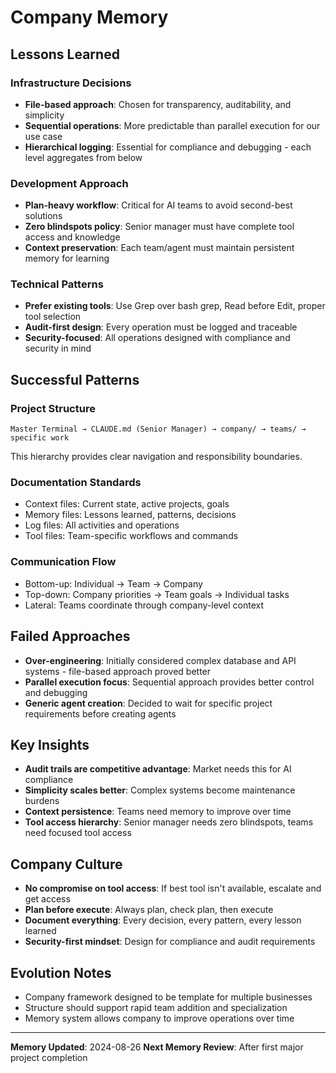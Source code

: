 # Company Memory

## Lessons Learned

### Infrastructure Decisions
- **File-based approach**: Chosen for transparency, auditability, and simplicity
- **Sequential operations**: More predictable than parallel execution for our use case
- **Hierarchical logging**: Essential for compliance and debugging - each level aggregates from below

### Development Approach
- **Plan-heavy workflow**: Critical for AI teams to avoid second-best solutions
- **Zero blindspots policy**: Senior manager must have complete tool access and knowledge
- **Context preservation**: Each team/agent must maintain persistent memory for learning

### Technical Patterns
- **Prefer existing tools**: Use Grep over bash grep, Read before Edit, proper tool selection
- **Audit-first design**: Every operation must be logged and traceable
- **Security-focused**: All operations designed with compliance and security in mind

## Successful Patterns

### Project Structure
```
Master Terminal → CLAUDE.md (Senior Manager) → company/ → teams/ → specific work
```
This hierarchy provides clear navigation and responsibility boundaries.

### Documentation Standards
- Context files: Current state, active projects, goals
- Memory files: Lessons learned, patterns, decisions
- Log files: All activities and operations
- Tool files: Team-specific workflows and commands

### Communication Flow
- Bottom-up: Individual → Team → Company
- Top-down: Company priorities → Team goals → Individual tasks
- Lateral: Teams coordinate through company-level context

## Failed Approaches
- **Over-engineering**: Initially considered complex database and API systems - file-based approach proved better
- **Parallel execution focus**: Sequential approach provides better control and debugging
- **Generic agent creation**: Decided to wait for specific project requirements before creating agents

## Key Insights
- **Audit trails are competitive advantage**: Market needs this for AI compliance
- **Simplicity scales better**: Complex systems become maintenance burdens
- **Context persistence**: Teams need memory to improve over time
- **Tool access hierarchy**: Senior manager needs zero blindspots, teams need focused tool access

## Company Culture
- **No compromise on tool access**: If best tool isn't available, escalate and get access
- **Plan before execute**: Always plan, check plan, then execute
- **Document everything**: Every decision, every pattern, every lesson learned
- **Security-first mindset**: Design for compliance and audit requirements

## Evolution Notes
- Company framework designed to be template for multiple businesses
- Structure should support rapid team addition and specialization
- Memory system allows company to improve operations over time

---
**Memory Updated**: 2024-08-26
**Next Memory Review**: After first major project completion
